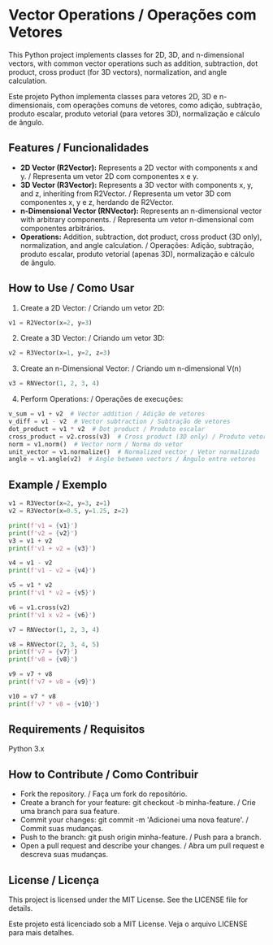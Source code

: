 # Vector Operations / Operações com Vetores

This Python project implements classes for 2D, 3D, and n-dimensional vectors, with common vector operations such as addition, subtraction, dot product, cross product (for 3D vectors), normalization, and angle calculation.

Este projeto Python implementa classes para vetores 2D, 3D e n-dimensionais, com operações comuns de vetores, como adição, subtração, produto escalar, produto vetorial (para vetores 3D), normalização e cálculo de ângulo.

## Features / Funcionalidades
- **2D Vector (R2Vector):** Represents a 2D vector with components x and y. / Representa um vetor 2D com componentes x e y.
- **3D Vector (R3Vector):** Represents a 3D vector with components x, y, and z, inheriting from R2Vector. / Representa um vetor 3D com componentes x, y e z, herdando de R2Vector.
- **n-Dimensional Vector (RNVector):** Represents an n-dimensional vector with arbitrary components. / Representa um vetor n-dimensional com componentes arbitrários.
- **Operations:** Addition, subtraction, dot product, cross product (3D only), normalization, and angle calculation. / Operações: Adição, subtração, produto escalar, produto vetorial (apenas 3D), normalização e cálculo de ângulo.

## How to Use / Como Usar

1. Create a 2D Vector: / Criando um vetor 2D:
```py
v1 = R2Vector(x=2, y=3)
```

2. Create a 3D Vector: / Criando um vetor 3D:

```py
v2 = R3Vector(x=1, y=2, z=3)
```

3. Create an n-Dimensional Vector: / Criando um n-dimensional V(n)

```py
v3 = RNVector(1, 2, 3, 4)
```

4. Perform Operations: / Operações de execuções:

```py
v_sum = v1 + v2  # Vector addition / Adição de vetores
v_diff = v1 - v2  # Vector subtraction / Subtração de vetores
dot_product = v1 * v2  # Dot product / Produto escalar
cross_product = v2.cross(v3)  # Cross product (3D only) / Produto vetorial (apenas 3D)
norm = v1.norm()  # Vector norm / Norma do vetor
unit_vector = v1.normalize()  # Normalized vector / Vetor normalizado
angle = v1.angle(v2)  # Angle between vectors / Ângulo entre vetores
```

## Example / Exemplo

```py
v1 = R3Vector(x=2, y=3, z=1)
v2 = R3Vector(x=0.5, y=1.25, z=2)

print(f'v1 = {v1}')
print(f'v2 = {v2}')
v3 = v1 + v2
print(f'v1 + v2 = {v3}')

v4 = v1 - v2
print(f'v1 - v2 = {v4}')

v5 = v1 * v2
print(f'v1 * v2 = {v5}')

v6 = v1.cross(v2)
print(f'v1 x v2 = {v6}')

v7 = RNVector(1, 2, 3, 4)

v8 = RNVector(2, 3, 4, 5)
print(f'v7 = {v7}')
print(f'v8 = {v8}')

v9 = v7 + v8
print(f'v7 + v8 = {v9}')

v10 = v7 * v8
print(f'v7 * v8 = {v10}')
```

## Requirements / Requisitos
Python 3.x

## How to Contribute / Como Contribuir
- Fork the repository. / Faça um fork do repositório.
- Create a branch for your feature: git checkout -b minha-feature. / Crie uma branch para sua feature.
- Commit your changes: git commit -m 'Adicionei uma nova feature'. / Commit suas mudanças.
- Push to the branch: git push origin minha-feature. / Push para a branch.
- Open a pull request and describe your changes. / Abra um pull request e descreva suas mudanças.

## License / Licença
This project is licensed under the MIT License. See the LICENSE file for details.

Este projeto está licenciado sob a MIT License. Veja o arquivo LICENSE para mais detalhes.
